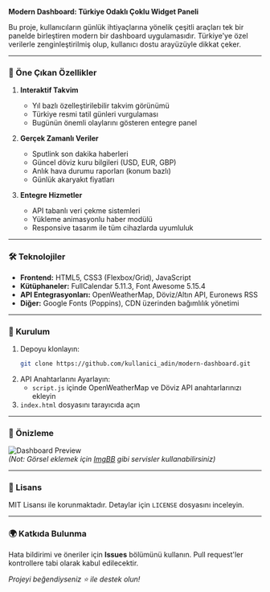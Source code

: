 **Modern Dashboard: Türkiye Odaklı Çoklu Widget Paneli**

Bu proje, kullanıcıların günlük ihtiyaçlarına yönelik çeşitli araçları tek bir panelde birleştiren modern bir dashboard uygulamasıdır. Türkiye'ye özel verilerle zenginleştirilmiş olup, kullanıcı dostu arayüzüyle dikkat çeker.

---

### 🌟 Öne Çıkan Özellikler
1. **Interaktif Takvim**  
   - Yıl bazlı özelleştirilebilir takvim görünümü
   - Türkiye resmi tatil günleri vurgulaması
   - Bugünün önemli olaylarını gösteren entegre panel

2. **Gerçek Zamanlı Veriler**  
   - Sputlink son dakika haberleri
   - Güncel döviz kuru bilgileri (USD, EUR, GBP)
   - Anlık hava durumu raporları (konum bazlı)
   - Günlük akaryakıt fiyatları

3. **Entegre Hizmetler**  
   - API tabanlı veri çekme sistemleri
   - Yükleme animasyonlu haber modülü
   - Responsive tasarım ile tüm cihazlarda uyumluluk

---

### 🛠️ Teknolojiler
- **Frontend:** HTML5, CSS3 (Flexbox/Grid), JavaScript
- **Kütüphaneler:** FullCalendar 5.11.3, Font Awesome 5.15.4
- **API Entegrasyonları:** OpenWeatherMap, Döviz/Altın API, Euronews RSS
- **Diğer:** Google Fonts (Poppins), CDN üzerinden bağımlılık yönetimi

---

### 🚀 Kurulum
1. Depoyu klonlayın:
   ```bash
   git clone https://github.com/kullanici_adin/modern-dashboard.git
   ```
2. API Anahtarlarını Ayarlayın:
   - `script.js` içinde OpenWeatherMap ve Döviz API anahtarlarınızı ekleyin
3. `index.html` dosyasını tarayıcıda açın

---

### 📌 Önizleme
![Dashboard Preview](https://i.ibb.co/6YkzL3G/dashboard-preview.png)  
*(Not: Görsel eklemek için [ImgBB](https://imgbb.com/) gibi servisler kullanabilirsiniz)*

---

### 📜 Lisans
MIT Lisansı ile korunmaktadır. Detaylar için `LICENSE` dosyasını inceleyin.

---

### 🌍 Katkıda Bulunma
Hata bildirimi ve öneriler için **Issues** bölümünü kullanın. Pull request'ler kontrollere tabi olarak kabul edilecektir.



*Projeyi beğendiyseniz ⭐ ile destek olun!*
